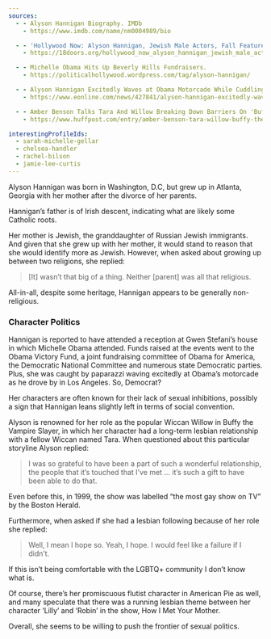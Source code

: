 ```yaml
---
sources:
  - - Alyson Hannigan Biography. IMDb
    - https://www.imdb.com/name/nm0004989/bio

  - - 'Hollywood Now: Alyson Hannigan, Jewish Male Actors, Fall Features'
    - https://18doors.org/hollywood_now_alyson_hannigan_jewish_male_actors_fall_features/

  - - Michelle Obama Hits Up Beverly Hills Fundraisers.
    - https://politicalhollywood.wordpress.com/tag/alyson-hannigan/

  - - Alyson Hannigan Excitedly Waves at Obama Motorcade While Cuddling Daughter Keeva
    - https://www.eonline.com/news/427841/alyson-hannigan-excitedly-waves-at-obama-motorcade-while-cuddling-daughter-keeva

  - - Amber Benson Talks Tara And Willow Breaking Down Barriers On 'Buffy The Vampire Slayer'
    - https://www.huffpost.com/entry/amber-benson-tara-willow-buffy-the-vampire-slayer_n_3675530

interestingProfileIds:
  - sarah-michelle-gellar
  - chelsea-handler
  - rachel-bilson
  - jamie-lee-curtis
---
```


Alyson Hannigan was born in Washington, D.C, but grew up in Atlanta, Georgia with her mother after the divorce of her parents.

Hannigan’s father is of Irish descent, indicating what are likely some Catholic roots.

Her mother is Jewish, the granddaughter of Russian Jewish immigrants. And given that she grew up with her mother, it would stand to reason that she would identify more as Jewish. However, when asked about growing up between two religions, she replied:

> [It] wasn’t that big of a thing. Neither [parent] was all that religious.

All-in-all, despite some heritage, Hannigan appears to be generally non-religious.

### Character Politics

Hannigan is reported to have attended a reception at Gwen Stefani’s house in which Michelle Obama attended. Funds raised at the events went to the Obama Victory Fund, a joint fundraising committee of Obama for America, the Democratic National Committee and numerous state Democratic parties. Plus, she was caught by paparazzi waving excitedly at Obama’s motorcade as he drove by in Los Angeles. So, Democrat?

Her characters are often known for their lack of sexual inhibitions, possibly a sign that Hannigan leans slightly left in terms of social convention.

Alyson is renowned for her role as the popular Wiccan Willow in Buffy the Vampire Slayer, in which her character had a long-term lesbian relationship with a fellow Wiccan named Tara. When questioned about this particular storyline Alyson replied:

> I was so grateful to have been a part of such a wonderful relationship, the people that it’s touched that I’ve met … it’s such a gift to have been able to do that.

Even before this, in 1999, the show was labelled “the most gay show on TV” by the Boston Herald.

Furthermore, when asked if she had a lesbian following because of her role she replied:

> Well, I mean I hope so. Yeah, I hope. I would feel like a failure if I didn’t.

If this isn’t being comfortable with the LGBTQ+ community I don’t know what is.

Of course, there’s her promiscuous flutist character in American Pie as well, and many speculate that there was a running lesbian theme between her character ‘Lilly’ and ‘Robin’ in the show, How I Met Your Mother.

Overall, she seems to be willing to push the frontier of sexual politics.
